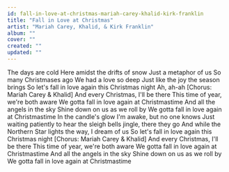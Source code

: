 ```yaml
---
id: fall-in-love-at-christmas-mariah-carey-khalid-kirk-franklin
title: "Fall in Love at Christmas"
artist: "Mariah Carey, Khalid, & Kirk Franklin"
album: ""
cover: ""
created: ""
updated: ""
---
```


The days are cold
Here amidst the drifts of snow
Just a metaphor of us
So many Christmases ago
We had a love so deep
Just like the joy the season brings
So let's fall in love again this Christmas night
Ah, ah-ah
[Chorus: Mariah Carey & Khalid]
And every Christmas, I'll be there
This time of year, we're both aware
We gotta fall in love again at Christmastime
And all the angels in the sky
Shine down on us as we roll by
We gotta fall in love again at Christmastime
In the candle's glow
I'm awake, but no one knows
Just waiting patiently to hear thе sleigh bells jingle, thеre they go
And while the Northern Star lights the way, I dream of us
So let's fall in love again this Christmas night
[Chorus: Mariah Carey & Khalid]
And every Christmas, I'll be there
This time of year, we're both aware
We gotta fall in love again at Christmastime
And all the angels in the sky
Shine down on us as we roll by
We gotta fall in love again at Christmastime